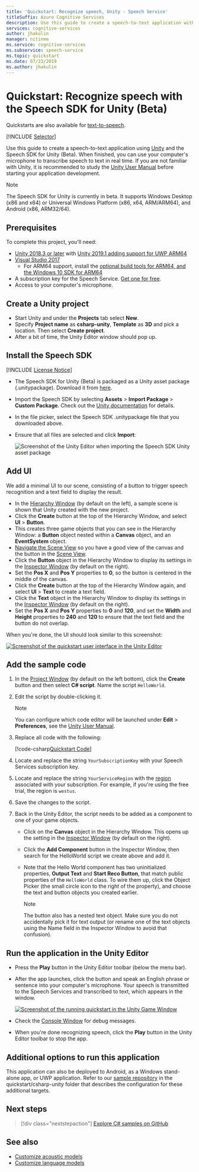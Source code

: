 ```yaml
---
title: 'Quickstart: Recognize speech, Unity - Speech Service'
titleSuffix: Azure Cognitive Services
description: Use this guide to create a speech-to-text application with Unity and the Speech SDK for Unity (Beta). When finished, you can use your computer's microphone to transcribe speech to text in real time.
services: cognitive-services
author: jhakulin
manager: nitinme
ms.service: cognitive-services
ms.subservice: speech-service
ms.topic: quickstart
ms.date: 07/23/2019
ms.author: jhakulin
---
```


# Quickstart: Recognize speech with the Speech SDK for Unity (Beta)

Quickstarts are also available for [text-to-speech](quickstart-text-to-speech-csharp-unity.md).

[!INCLUDE [Selector](../../../includes/cognitive-services-speech-service-quickstart-selector.md)]

Use this guide to create a speech-to-text application using [Unity](https://unity3d.com/) and the Speech SDK for Unity (Beta).
When finished, you can use your computer's microphone to transcribe speech to text in real time.
If you are not familiar with Unity, it is recommended to study the [Unity User Manual](https://docs.unity3d.com/Manual/UnityManual.html) before starting your application development.

> [!NOTE]
> The Speech SDK for Unity is currently in beta.
> It supports Windows Desktop (x86 and x64) or Universal Windows Platform (x86, x64, ARM/ARM64), and Android (x86, ARM32/64).

## Prerequisites

To complete this project, you'll need:

* [Unity 2018.3 or later](https://store.unity.com/) with [Unity 2019.1 adding support for UWP ARM64](https://blogs.unity3d.com/2019/04/16/introducing-unity-2019-1/#universal)
* [Visual Studio 2017](https://visualstudio.microsoft.com/downloads/)
     * For ARM64 support, install the [optional build tools for ARM64, and the Windows 10 SDK for ARM64](https://blogs.windows.com/buildingapps/2018/11/15/official-support-for-windows-10-on-arm-development/)
* A subscription key for the Speech Service. [Get one for free](get-started.md).
* Access to your computer's microphone.

## Create a Unity project

* Start Unity and under the **Projects** tab select **New**.
* Specify **Project name** as **csharp-unity**, **Template** as **3D** and pick a location.
  Then select **Create project**.
* After a bit of time, the Unity Editor window should pop up.

## Install the Speech SDK

[!INCLUDE [License Notice](../../../includes/cognitive-services-speech-service-license-notice.md)]

* The Speech SDK for Unity (Beta) is packaged as a Unity asset package (.unitypackage).
  Download it from [here](https://aka.ms/csspeech/unitypackage).
* Import the Speech SDK by selecting **Assets** > **Import Package** > **Custom Package**.
  Check out the [Unity documentation](https://docs.unity3d.com/Manual/AssetPackages.html) for details.
* In the file picker, select the Speech SDK .unitypackage file that you downloaded above.
* Ensure that all files are selected and click **Import**:

  ![Screenshot of the Unity Editor when importing the Speech SDK Unity asset package](media/sdk/qs-csharp-unity-01-import.png)

## Add UI

We add a minimal UI to our scene, consisting of a button to trigger speech recognition and a text field to display the result.

* In the [Hierarchy Window](https://docs.unity3d.com/Manual/Hierarchy.html) (by default on the left), a sample scene is shown that Unity created with the new project.
* Click the **Create** button at the top of the Hierarchy Window, and select **UI** > **Button**.
* This creates three game objects that you can see in the Hierarchy Window: a **Button** object nested within a **Canvas** object, and an **EventSystem** object.
* [Navigate the Scene View](https://docs.unity3d.com/Manual/SceneViewNavigation.html) so you have a good view of the canvas and the button in the [Scene View](https://docs.unity3d.com/Manual/UsingTheSceneView.html).
* Click the **Button** object in the Hierarchy Window to display its settings in the [Inspector Window](https://docs.unity3d.com/Manual/UsingTheInspector.html) (by default on the right).
* Set the **Pos X** and **Pos Y** properties to **0**, so the button is centered in the middle of the canvas.
* Click the **Create** button at the top of the Hierarchy Window again, and select **UI** > **Text** to create a text field.
* Click the **Text** object in the Hierarchy Window to display its settings in the [Inspector Window](https://docs.unity3d.com/Manual/UsingTheInspector.html) (by default on the right).
* Set the **Pos X** and **Pos Y** properties to **0** and **120**, and set the **Width** and **Height** properties to **240** and **120** to ensure that the text field and the button do not overlap.

When you're done, the UI should look similar to this screenshot:

[![Screenshot of the quickstart user interface in the Unity Editor](media/sdk/qs-csharp-unity-02-ui-inline.png)](media/sdk/qs-csharp-unity-02-ui-expanded.png#lightbox)

## Add the sample code

1. In the [Project Window](https://docs.unity3d.com/Manual/ProjectView.html) (by default on the left bottom), click the **Create** button and then select **C# script**. Name the script `HelloWorld`.

1. Edit the script by double-clicking it.

   > [!NOTE]
   > You can configure which code editor will be launched under **Edit** > **Preferences**, see the [Unity User Manual](https://docs.unity3d.com/Manual/Preferences.html).

1. Replace all code with the following:

   [!code-csharp[Quickstart Code](~/samples-cognitive-services-speech-sdk/quickstart/csharp-unity/Assets/Scripts/HelloWorld.cs#code)]

1. Locate and replace the string `YourSubscriptionKey` with your Speech Services subscription key.

1. Locate and replace the string `YourServiceRegion` with the [region](regions.md) associated with your subscription. For example, if you're using the free trial, the region is `westus`.

1. Save the changes to the script.

1. Back in the Unity Editor, the script needs to be added as a component to one of your game objects.

   * Click on the **Canvas** object in the Hierarchy Window. This opens up the setting in the [Inspector Window](https://docs.unity3d.com/Manual/UsingTheInspector.html) (by default on the right).
   * Click the **Add Component** button in the Inspector Window, then search for the HelloWorld script we create above and add it.
   * Note that the Hello World component has two uninitialized properties, **Output Text** and **Start Reco Button**, that match public properties of the `HelloWorld` class.
     To wire them up, click the Object Picker (the small circle icon to the right of the property), and choose the text and button objects you created earlier.

     > [!NOTE]
     > The button also has a nested text object. Make sure you do not accidentally pick it for text output (or
     > rename one of the text objects using the Name field in the Inspector
     > Window to avoid that confusion).

## Run the application in the Unity Editor

* Press the **Play** button in the Unity Editor toolbar (below the menu bar).

* After the app launches, click the button and speak an English phrase or sentence into your computer's microphone. Your speech is transmitted to the Speech Services and transcribed to text, which appears in the window.

  [![Screenshot of the running quickstart in the Unity Game Window](media/sdk/qs-csharp-unity-03-output-inline.png)](media/sdk/qs-csharp-unity-03-output-expanded.png#lightbox)

* Check the [Console Window](https://docs.unity3d.com/Manual/Console.html) for debug messages.

* When you're done recognizing speech, click the **Play** button in the Unity Editor toolbar to stop the app.

## Additional options to run this application

This application can also be deployed to Android, as a Windows stand-alone app, or UWP application.
Refer to our [sample repository](https://aka.ms/csspeech/samples) in the quickstart/csharp-unity folder that describes the configuration for these additional targets.

## Next steps

> [!div class="nextstepaction"]
> [Explore C# samples on GitHub](https://aka.ms/csspeech/samples)

## See also

- [Customize acoustic models](how-to-customize-acoustic-models.md)
- [Customize language models](how-to-customize-language-model.md)
